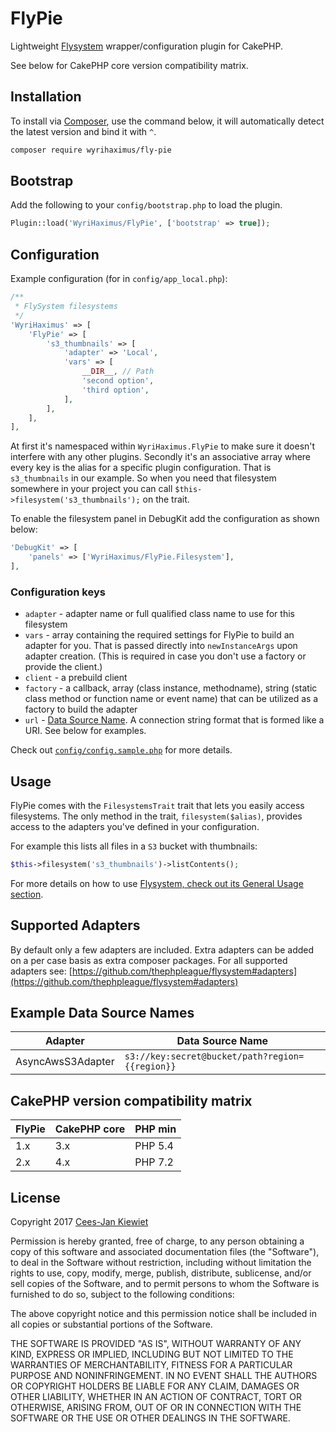 FlyPie
======

Lightweight [Flysystem](http://flysystem.thephpleague.com/) wrapper/configuration plugin for CakePHP.

See below for CakePHP core version compatibility matrix.

## Installation ##

To install via [Composer](http://getcomposer.org/), use the command below, it will automatically detect the latest version and bind it with `^`.

```bash
composer require wyrihaximus/fly-pie 
```

## Bootstrap ##

Add the following to your `config/bootstrap.php` to load the plugin.

```php
Plugin::load('WyriHaximus/FlyPie', ['bootstrap' => true]);
```

## Configuration ##

Example configuration (for in `config/app_local.php`):

```php
/**
 * FlySystem filesystems
 */
'WyriHaximus' => [
    'FlyPie' => [
        's3_thumbnails' => [
            'adapter' => 'Local',
            'vars' => [
                __DIR__, // Path
                'second option',
                'third option',
            ],
        ],
    ],
],
```

At first it's namespaced within `WyriHaximus.FlyPie` to make sure it doesn't interfere with any other plugins. Secondly it's an associative array where every key is the alias for a specific plugin configuration. That is `s3_thumbnails` in our example. So when you need that filesystem somewhere in your project you can call `$this->filesystem('s3_thumbnails');` on the trait. 

To enable the filesystem panel in DebugKit add the configuration as shown below:

```php
'DebugKit' => [
    'panels' => ['WyriHaximus/FlyPie.Filesystem'],
],
```

### Configuration keys ###

* `adapter` - adapter name or full qualified class name to use for this filesystem
* `vars` - array containing the required settings for FlyPie to build an adapter for you. That is passed directly into `newInstanceArgs` upon adapter creation. (This is required in case you don't use a factory or provide the client.)
* `client` - a prebuild client
* `factory` - a callback, array (class instance, methodname), string (static class method or function name or event name) that can be utilized as a factory to build the adapter
* `url` - [Data Source Name](https://book.cakephp.org/4/en/appendices/glossary.html#term-dsn). A connection string format that is formed like a URI. See below for examples.

Check out [`config/config.sample.php`](config/config.sample.php) for more details.

## Usage ##

FlyPie comes with the `FilesystemsTrait` trait that lets you easily access filesystems. The only method in the trait, `filesystem($alias)`, provides access to the adapters you've defined in your configuration.

For example this lists all files in a `S3` bucket with thumbnails:
```php
$this->filesystem('s3_thumbnails')->listContents();
```

For more details on how to use [Flysystem, check out its General Usage section](https://github.com/thephpleague/flysystem#general-usage).

## Supported Adapters ##

By default only a few adapters are included. Extra adapters can be added on a 
per case basis as extra composer packages. For all supported adapters see: 
[https://github.com/thephpleague/flysystem#adapters](https://github.com/thephpleague/flysystem#adapters)

## Example Data Source Names ##

| Adapter           | Data Source Name                                |
| ----------------- | ----------------------------------------------- |
| AsyncAwsS3Adapter | `s3://key:secret@bucket/path?region={{region}}` |

## CakePHP version compatibility matrix ##

| FlyPie | CakePHP core | PHP min |
| ------ | ------------ | ------- |
| 1.x    | 3.x          | PHP 5.4 |
| 2.x    | 4.x          | PHP 7.2 |

## License ##

Copyright 2017 [Cees-Jan Kiewiet](http://wyrihaximus.net/)

Permission is hereby granted, free of charge, to any person
obtaining a copy of this software and associated documentation
files (the "Software"), to deal in the Software without
restriction, including without limitation the rights to use,
copy, modify, merge, publish, distribute, sublicense, and/or sell
copies of the Software, and to permit persons to whom the
Software is furnished to do so, subject to the following
conditions:

The above copyright notice and this permission notice shall be
included in all copies or substantial portions of the Software.

THE SOFTWARE IS PROVIDED "AS IS", WITHOUT WARRANTY OF ANY KIND,
EXPRESS OR IMPLIED, INCLUDING BUT NOT LIMITED TO THE WARRANTIES
OF MERCHANTABILITY, FITNESS FOR A PARTICULAR PURPOSE AND
NONINFRINGEMENT. IN NO EVENT SHALL THE AUTHORS OR COPYRIGHT
HOLDERS BE LIABLE FOR ANY CLAIM, DAMAGES OR OTHER LIABILITY,
WHETHER IN AN ACTION OF CONTRACT, TORT OR OTHERWISE, ARISING
FROM, OUT OF OR IN CONNECTION WITH THE SOFTWARE OR THE USE OR
OTHER DEALINGS IN THE SOFTWARE.
